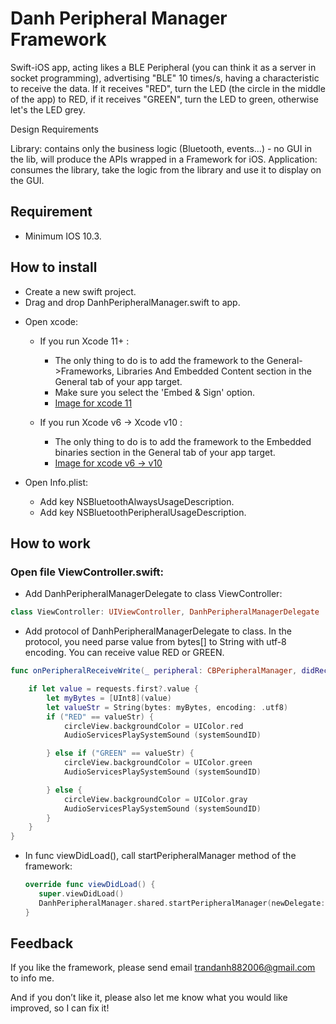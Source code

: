 #  Danh Peripheral Manager Framework

Swift-iOS app, acting likes a BLE Peripheral (you can think it as a server in socket programming), advertising "BLE" 10 times/s, having a characteristic to receive the data. If it receives "RED", turn the LED (the circle in the middle of the app) to RED, if it receives "GREEN", turn the LED to green, otherwise let's the LED grey.

Design Requirements

Library: contains only the business logic (Bluetooth, events...) - no GUI in the lib, will produce the APIs wrapped in a Framework for iOS.
Application: consumes the library, take the logic from the library and use it to display on the GUI.


## Requirement

- Minimum IOS 10.3.


## How to install

- Create a new swift project.
- Drag and drop DanhPeripheralManager.swift to app.
+ Open xcode:
    + If you run  Xcode 11+ :
        + The only thing to do is to add the framework to the General->Frameworks, Libraries And Embedded Content section in the General tab of your app target.
        + Make sure you select the 'Embed & Sign' option.
        + [Image for xcode 11](https://i.stack.imgur.com/ZuCyy.png)
        
    + If you run Xcode v6 -> Xcode v10 :
        + The only thing to do is to add the framework to the Embedded binaries section in the General tab of your app target.
        + [Image for xcode v6 -> v10](https://i.stack.imgur.com/T4g6I.png)

+  Open Info.plist:
    + Add key NSBluetoothAlwaysUsageDescription.
    + Add key NSBluetoothPeripheralUsageDescription.


## How to work

### Open file ViewController.swift:

- Add DanhPeripheralManagerDelegate to class ViewController:

 ```swift
 class ViewController: UIViewController, DanhPeripheralManagerDelegate
 ```
 - Add protocol of DanhPeripheralManagerDelegate to class. In the protocol, you need parse value from bytes[] to String with utf-8 encoding.
 You can receive value RED or GREEN.
 
 ```swift
 func onPeripheralReceiveWrite(_ peripheral: CBPeripheralManager, didReceiveWrite requests: [CBATTRequest]) {

     if let value = requests.first?.value {
         let myBytes = [UInt8](value)
         let valueStr = String(bytes: myBytes, encoding: .utf8)
         if ("RED" == valueStr) {
             circleView.backgroundColor = UIColor.red
             AudioServicesPlaySystemSound (systemSoundID)

         } else if ("GREEN" == valueStr) {
             circleView.backgroundColor = UIColor.green
             AudioServicesPlaySystemSound (systemSoundID)

         } else {
             circleView.backgroundColor = UIColor.gray
             AudioServicesPlaySystemSound (systemSoundID)
         }
     }
 }
 ```

-  In func viewDidLoad(), call  startPeripheralManager method of the framework:
     
     ```swift
    override func viewDidLoad() {
        super.viewDidLoad()
        DanhPeripheralManager.shared.startPeripheralManager(newDelegate: self)
    }
    ```

## Feedback

If you like the framework, please send email trandanh882006@gmail.com to info me.

And if you don’t like it, please also let me know what you would like improved, so I can fix it!
